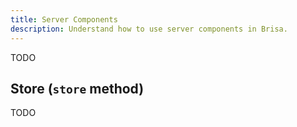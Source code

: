 ```yaml
---
title: Server Components
description: Understand how to use server components in Brisa.
---
```


TODO

## Store (`store` method)

TODO
